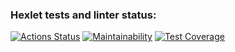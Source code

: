 ### Hexlet tests and linter status:
[![Actions Status](https://github.com/LuybovB/python-project-50/actions/workflows/hexlet-check.yml/badge.svg)](https://github.com/LuybovB/python-project-50/actions)
[![Maintainability](https://api.codeclimate.com/v1/badges/8b681e01fd1b466c96f2/maintainability)](https://codeclimate.com/github/LuybovB/python-project-50/maintainability)
[![Test Coverage](https://api.codeclimate.com/v1/badges/8b681e01fd1b466c96f2/test_coverage)](https://codeclimate.com/github/LuybovB/python-project-50/test_coverage)
